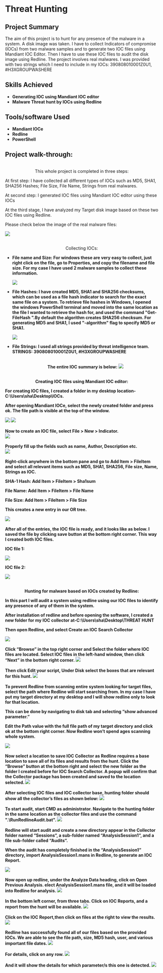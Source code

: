 <h1>Threat Hunting</h1>


<h2>Project Summary</h2>

The aim of this project is to hunt for any presence of the malware in a system. A disk image was taken. I have to collect Indicators of compromise (IOCs) from two malware samples and to generate two IOC files using Mandiant IOC Editor. Then I have to use these IOC files to audit the disk image using Redline. The project involves real malwares. I was provided with two strings which I need to include in my IOCs: 390808010001Z0U1, #H3XGROUPWASHERE


 

<h2>Skills Achieved</h2>

  - <b> Generating IOC using Mandiant IOC editor</b>
  - <b> Malware Threat hunt by IOCs using Redline</b>


<h2>Tools/software  Used </h2>

- <b> Mandiant IOCe</b>
- <b> Redline</b>
- <b> PowerShell</b>

<h2>Project walk-through:</h2>

<p align="center">
<br/>
This whole project is completed in three steps:

 At first step: I have collected all different types of IOCs such as  MD5, SHA1, SHA256 Hashes; File Size, File Name, Strings from real malwares.

 At second step: I generated IOC files using Mandiant IOC editor using these IOCs

 At the third stage, I have analyzed my Target disk image based on these two IOC files using Redline.

Please check below the image of the real malware files:  <br/>

<img src="https://github.com/msislam23/ThreatHunting/assets/157939065/30bcdeff-44eb-4119-880d-0302ef09ec82"/>
<br />

<p align="center">
<br />
Collecting IOCs:  <br/>

 - <b>File name and Size:
    For windows these are very easy to collect, just right click on the file, go to Properties, and copy the filename and file size. For my case I have used 2 malware samples to collect these information. <br />
    
    <img src="https://github.com/msislam23/ThreatHunting/assets/157939065/66ecec0c-03a4-4ef4-9eb7-730e657f328a"/>
    <br />
 - <b>File Hashes:
    I have created MD5, SHA1 and SHA256 checksums, which can be used as a file hash indicator to search for the exact same file on a system. To retrieve file hashes in Windows, I opened the windows PowerShell terminal and moved into     the same location as the file I  wanted to retrieve the hash for, and used the command "Get-FileHash <filename>".By default the algorithm creates SHA256 checksum. For generating MD5 and SHA1, I used "-algorithm" flag to specify      MD5 or SHA1. <br />
    
    <img src="https://github.com/msislam23/ThreatHunting/assets/157939065/2b7574cb-c195-40f4-b4d8-4f9f3c777604"/>
    <br />
 - <b>File Strings:
    I used all strings provided by threat intelligence team. 
    STRINGS: 390808010001Z0U1, #H3XGROUPWASHERE 
    <br />
    <p align="center">
    <br />
    The entire IOC summary is below: 
    <img src="https://github.com/msislam23/ThreatHunting/assets/157939065/ac42c058-c556-4f40-85b9-b852e5e5dc9b"/>
    <br />
 
<p align="center">
<br />
 Creating IOC files using Mandiant IOC editor: <br/>
 
 For creating IOC files, I created a folder in my desktop location-C:\Users\sha\Desktop\IOCs.

 After opening Mandiant IOCe, select the newly created folder and press ok. The file path is visible at the top of the window.

<img src="https://github.com/msislam23/ThreatHunting/assets/157939065/0eb4046d-df64-41cd-ba6d-e40438d8ef84"/>


<img src="https://github.com/msislam23/ThreatHunting/assets/157939065/caa21d62-ca8a-45a6-9d4c-eb7993d632bf"/>
<br />
<br />
Now to create an IOC file, select File > New > Indicator.<br/>

<img src="https://github.com/msislam23/ThreatHunting/assets/157939065/f09c52a7-8038-45f3-b833-9a831d9094ee"/>
<br />
<br />
Properly fill up the fields such as name, Author, Description etc.<br/>

<img src="https://github.com/msislam23/ThreatHunting/assets/157939065/6d80cb2e-b311-4486-8a65-a416d2684cf5"/>
<br />
<br />
Right-click anywhere in the bottom pane and go to Add Item > FileItem and select all relevant items such as MD5, SHA1, SHA256, File size, Name, Strings as IOC.

 
 SHA-1 Hash: Add Item > FileItem > Sha1sum
 
 File Name: Add Item > FileItem > File Name
 
 File Size: Add Item > FileItem > File Size

This creates a new entry in our OR tree.

<img src="https://github.com/msislam23/ThreatHunting/assets/157939065/587ce830-cf23-4da4-b164-cb81fe50ba30"/>

<br />
<br />
After all of the entries, the IOC file is ready, and it looks like as below. I saved the file by clicking save button at the bottom right corner. This way I created both IOC files.

IOC file 1:

<img src="https://github.com/msislam23/ThreatHunting/assets/157939065/6fac6762-0cc5-4320-88f3-00e4569ea283"/>

IOC file 2:

<img src="https://github.com/msislam23/ThreatHunting/assets/157939065/63421d0e-e3fc-4dc7-998a-c286871df6cd"/>
<br />

<p align="center">
<br />
 Hunting for malware based on IOCs created by Redline: <br/>
 
 In this part I will audit a system using redline using our IOC files to identify any presence of any of them in the system.

 After installation of redline and before opening the software, I created a new folder for my IOC collector at-C:\Users\sha\Desktop\THREAT HUNT

 Then open Redline, and select Create an IOC Search Collector

<img src="https://github.com/msislam23/ThreatHunting/assets/157939065/35b42a8b-0b20-4c30-8013-790b6ea7a43e"/>

<br />
<br />
Click “Browse” in the top right corner and Select the folder where IOC files are located. Select IOC files in the left-hand window, then click “Next” in the bottom right corner.

<img src="https://github.com/msislam23/ThreatHunting/assets/157939065/4bd8b0ef-c5d8-45e9-8fbc-12c6bae1be99"/>
<br />

<br />
Then click Edit your script, Under Disk select the boxes that are relevant for this hunt.

<img src="https://github.com/msislam23/ThreatHunting/assets/157939065/49f73080-1829-45d8-8b3f-c0f2da455800"/>
<br />

<br />
To prevent Redline from scanning entire system looking for target files, select the path where Redline will start searching from. In my case I have put my target directory at my desktop and I will show redline only to look for that location. 

This can be done by navigating to disk tab and selecting “show advanced parameter.”

Edit the Path value with the full file path of my target directory and click ok at the bottom right corner. Now Redline won’t spend ages scanning whole system.

<img src="https://github.com/msislam23/ThreatHunting/assets/157939065/1e5e3e5f-cf1e-4987-ae22-5ea8fdd4de5c"/>
<br />

<br />
Now select a location to save IOC Collector as Redline requires a base location to save all of its files and results from the hunt. Click the “Browse” button at the bottom right and select the new folder as the folder I created before for IOC Search Collector. A popup will confirm that the Collector package has been created and saved to the location selected.

<img src="https://github.com/msislam23/ThreatHunting/assets/157939065/398c90e7-c483-457d-90d2-5aee0a078f89"/>
<br />

<br />
After selecting IOC files and IOC collector base, hunting folder should show all the collector’s files as shown below:

<img src="https://github.com/msislam23/ThreatHunting/assets/157939065/a7668f53-2088-4f79-8021-4d1cfd38254e"/>
<br />

<br />
To start audit, start CMD as administrator. Navigate to the hunting folder in the same location as the collector files and use the command ".\RunRedlineAudit.bat".

<img src="https://github.com/msislam23/ThreatHunting/assets/157939065/16861199-600b-4a33-9245-24d7636f01c7"/>
<br />

<br />
Redline will start audit and create a new directory appear in the Collector folder named “Sessions“, a sub-folder named “AnalysisSession1“, and a file sub-folder called “Audits“.

When the audit has completely finished in the “AnalysisSession1” directory, import AnalysisSession1.mans in Redline, to generate an IOC Report.

<img src="https://github.com/msislam23/ThreatHunting/assets/157939065/ccec43e1-35af-4a61-aba8-d990f2f0ef73"/>
<br />

<br />
Now open up redline, under the Analyze Data heading, click on Open Previous Analysis. elect AnalysisSession1.mans file, and it will be loaded into Redline for analysis.

<img src="https://github.com/msislam23/ThreatHunting/assets/157939065/7c2b3977-91fc-4947-aff3-001062f9c7bf"/>
<br />

<br />
In the bottom left corner, from three tabs. Click on IOC Reports, and a report from the hunt will be available. 

<img src="https://github.com/msislam23/ThreatHunting/assets/157939065/5e85f64e-caf4-4e9c-be17-0cf0d64cb0fc"/>
<br />

<br />
Click on the IOC Report,then click on files at the right to view the results.

<img src="https://github.com/msislam23/ThreatHunting/assets/157939065/51fde45d-ab40-4cdd-b967-137148b47615"/>
<br />

<br />
Redline has successfully found all of our files based on the provided IOCs. We are able to see the file path, size, MD5 hash, user, and various important file dates. 

<img src="https://github.com/msislam23/ThreatHunting/assets/157939065/141513a2-c063-4367-97b8-9d80dc89e8eb"/>
<br />

<br />
For details, click on any row.

<img src="https://github.com/msislam23/ThreatHunting/assets/157939065/10542403-ccbb-4764-9f17-8ab762b6f42a"/>
<br />

<br />
And it will show the details for which parameter/s this one is detected.

<img src="https://github.com/msislam23/ThreatHunting/assets/157939065/c393ef34-1425-4863-9667-11582cb67596"/>
<br />
</p>

<!--
 ```diff
- text in red
+ text in green
! text in orange
# text in gray
@@ text in purple (and bold)@@
```
--!>
